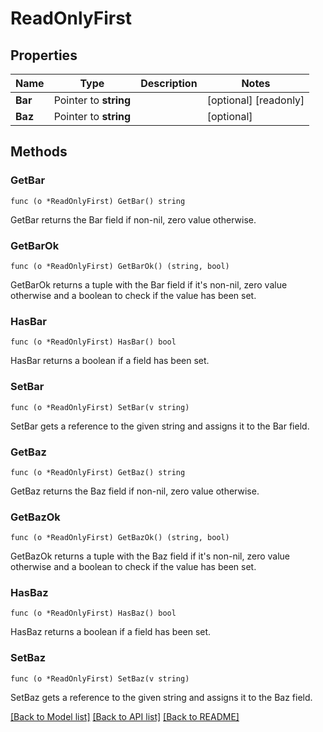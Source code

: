 # ReadOnlyFirst

## Properties

Name | Type | Description | Notes
------------ | ------------- | ------------- | -------------
**Bar** | Pointer to **string** |  | [optional] [readonly] 
**Baz** | Pointer to **string** |  | [optional] 

## Methods

### GetBar

`func (o *ReadOnlyFirst) GetBar() string`

GetBar returns the Bar field if non-nil, zero value otherwise.

### GetBarOk

`func (o *ReadOnlyFirst) GetBarOk() (string, bool)`

GetBarOk returns a tuple with the Bar field if it's non-nil, zero value otherwise
and a boolean to check if the value has been set.

### HasBar

`func (o *ReadOnlyFirst) HasBar() bool`

HasBar returns a boolean if a field has been set.

### SetBar

`func (o *ReadOnlyFirst) SetBar(v string)`

SetBar gets a reference to the given string and assigns it to the Bar field.

### GetBaz

`func (o *ReadOnlyFirst) GetBaz() string`

GetBaz returns the Baz field if non-nil, zero value otherwise.

### GetBazOk

`func (o *ReadOnlyFirst) GetBazOk() (string, bool)`

GetBazOk returns a tuple with the Baz field if it's non-nil, zero value otherwise
and a boolean to check if the value has been set.

### HasBaz

`func (o *ReadOnlyFirst) HasBaz() bool`

HasBaz returns a boolean if a field has been set.

### SetBaz

`func (o *ReadOnlyFirst) SetBaz(v string)`

SetBaz gets a reference to the given string and assigns it to the Baz field.


[[Back to Model list]](../README.md#documentation-for-models) [[Back to API list]](../README.md#documentation-for-api-endpoints) [[Back to README]](../README.md)



